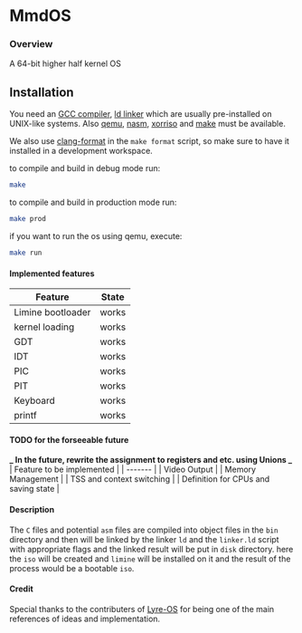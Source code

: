 # MmdOS

### Overview

A 64-bit higher half kernel OS

## Installation

You need an [GCC compiler](https://gcc.gnu.org/), [ld linker](https://www.gnu.org/software/binutils/)
which are usually pre-installed on UNIX-like systems. Also [qemu](https://www.qemu.org/), [nasm](https://www.nasm.us/),
[xorriso](https://www.gnu.org/software/xorriso/) and [make](https://www.gnu.org/software/make/) must be available.

We also use [clang-format](https://releases.llvm.org/14.0.0/tools/clang/docs/ClangFormat.html) in the `make format` script, so make sure to have it installed in a development workspace.

to compile and build in debug mode run:

```sh
make
```

to compile and build in production mode run:

```sh
make prod
```

if you want to run the os using qemu, execute:

```sh
make run
```

#### Implemented features

| Feature           | State |
| ----------------- | ----- |
| Limine bootloader | works |
| kernel loading    | works |
| GDT               | works |
| IDT               | works |
| PIC               | works |
| PIT               | works |
| Keyboard          | works |
| printf            | works |

#### TODO for the forseeable future

**_ In the future, rewrite the assignment to registers and etc. using Unions _**
| Feature to be implemented |
| ------- |
| Video Output |
| Memory Management |
| TSS and context switching |
| Definition for CPUs and saving state |

#### Description

The `C` files and potential `asm` files are compiled into object files in the `bin`
directory and then will be linked by the linker `ld` and the `linker.ld` script with
appropriate flags and the linked result will be put in `disk` directory. here the `iso`
will be created and `limine` will be installed on it and the result of the process would
be a bootable `iso`.

#### Credit

Special thanks to the contributers of [Lyre-OS](https://github.com/Lyre-OS/Lyre) 
for being one of the main references of ideas and implementation.
